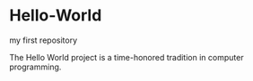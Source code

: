 # Hello-World
my first repository

The Hello World project is a time-honored tradition in computer programming.
